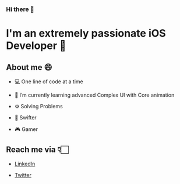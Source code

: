 ### Hi there 👋

# I'm an extremely passionate iOS Developer 📱
## About me 😄
* 💻 One line of code at a time

* 🌱 I’m currently learning advanced Complex UI with Core animation

* ⚙️ Solving Problems

* 👨‍ Swifter 

* 🎮 Gamer 


## Reach me via 👇🏻
* [LinkedIn](https://www.linkedin.com/in/hady-helal-078064154/)

* [Twitter](https://twitter.com/HadyHelal10)
<!--
**hadyhelal/hadyhelal** is a ✨ _special_ ✨ repository because its `README.md` (this file) appears on your GitHub profile.

Here are some ideas to get you started:

- 🔭 I’m currently working on ...
- 🌱 I’m currently learning ...
- 👯 I’m looking to collaborate on ...
- 🤔 I’m looking for help with ...
- 💬 Ask me about ...
- 📫 How to reach me: ...
- 😄 Pronouns: ...
- ⚡ Fun fact: ...
-->
